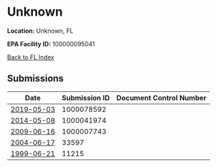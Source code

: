 # Unknown

**Location:** Unknown, FL

**EPA Facility ID:** 100000095041

[Back to FL Index](../../index.md)

## Submissions

| Date | Submission ID | Document Control Number |
|------|--------------|-------------------------|
| [2019-05-03](submissions/1000078592.md) | 1000078592 |  |
| [2014-05-08](submissions/1000041974.md) | 1000041974 |  |
| [2009-06-16](submissions/1000007743.md) | 1000007743 |  |
| [2004-06-17](submissions/33597.md) | 33597 |  |
| [1999-06-21](submissions/11215.md) | 11215 |  |
